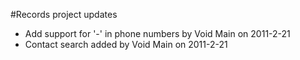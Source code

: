 #Records project updates

  * Add support for '-' in phone numbers by Void Main on 2011-2-21
  * Contact search added by Void Main on 2011-2-21